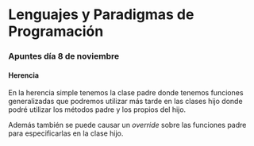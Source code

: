 # Lenguajes y Paradigmas de Programación

### Apuntes día 8 de noviembre

#### Herencia

En la herencia simple tenemos la clase padre donde tenemos funciones generalizadas que podremos utilizar más tarde en las clases hijo donde podré utilizar los métodos padre y los propios del hijo.

Además también se puede causar un *override* sobre las funciones padre para especificarlas en la clase hijo.